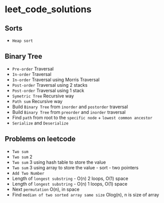 # leet_code_solutions

## Sorts
- `Heap sort`

## Binary Tree
- `Pre-order` Traversal
- `In-order` Traversal
- `In-order` Traversal using Morris Traversal
- `Post-order` Traversal using 2 stacks
- `Post-order` Traversal using 1 stack
- `Symetric Tree` Recursive way
- `Path sum` Recursive way
- Build `Binary Tree` from `inorder` and `postorder` traversal
- Build `Binary Tree` from `preorder` and `inorder` traversal
- Find `path` from root to the `specific node` + `lowest common ancestor`
- `Serialize` and `Deserialize`

## Problems on leetcode
- `Two sum`
- `Two sum` 2
- `Two sum` 3 using hash table to store the value
- `Two sum` 3 using array to store the value - sort - two pointers
- `Add Two Number`
- Length of `longest substring` - O(n) 2 loops, O(1) space
- Length of `longest substring` - O(n) 1 loops, O(1) space
- Next `permutation` O(n), in space
- Find `median of two sorted array same size` Olog(n), n is size of array